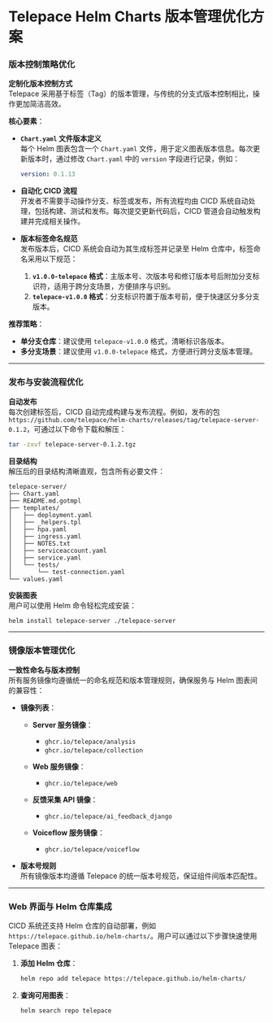 # Telepace Helm Charts 版本管理优化方案

### 版本控制策略优化

**定制化版本控制方式**  
Telepace 采用基于标签（Tag）的版本管理，与传统的分支式版本控制相比，操作更加简洁高效。

**核心要素**：
- **`Chart.yaml` 文件版本定义**  
  每个 Helm 图表包含一个 `Chart.yaml` 文件，用于定义图表版本信息。每次更新版本时，通过修改 `Chart.yaml` 中的 `version` 字段进行记录，例如：  
  ```yaml
  version: 0.1.13
  ```

- **自动化 CICD 流程**  
  开发者不需要手动操作分支、标签或发布，所有流程均由 CICD 系统自动处理，包括构建、测试和发布。每次提交更新代码后，CICD 管道会自动触发构建并完成相关操作。

- **版本标签命名规范**  
  发布版本后，CICD 系统会自动为其生成标签并记录至 Helm 仓库中，标签命名采用以下规范：
  1. **`v1.0.0-telepace` 格式**：主版本号、次版本号和修订版本号后附加分支标识符，适用于跨分支场景，方便排序与识别。
  2. **`telepace-v1.0.0` 格式**：分支标识符置于版本号前，便于快速区分多分支版本。

**推荐策略**：
- **单分支仓库**：建议使用 `telepace-v1.0.0` 格式，清晰标识各版本。
- **多分支场景**：建议使用 `v1.0.0-telepace` 格式，方便进行跨分支版本管理。

---

### 发布与安装流程优化

**自动发布**  
每次创建标签后，CICD 自动完成构建与发布流程。例如，发布的包 `https://github.com/telepace/helm-charts/releases/tag/telepace-server-0.1.2`，可通过以下命令下载和解压：  
```bash
tar -zxvf telepace-server-0.1.2.tgz
```

**目录结构**  
解压后的目录结构清晰直观，包含所有必要文件：  
```
telepace-server/
├── Chart.yaml
├── README.md.gotmpl
├── templates/
│   ├── deployment.yaml
│   ├── _helpers.tpl
│   ├── hpa.yaml
│   ├── ingress.yaml
│   ├── NOTES.txt
│   ├── serviceaccount.yaml
│   ├── service.yaml
│   └── tests/
│       └── test-connection.yaml
└── values.yaml
```

**安装图表**  
用户可以使用 Helm 命令轻松完成安装：  
```bash
helm install telepace-server ./telepace-server
```

---

### 镜像版本管理优化

**一致性命名与版本控制**  
所有服务镜像均遵循统一的命名规范和版本管理规则，确保服务与 Helm 图表间的兼容性：

- **镜像列表**：
  - **Server 服务镜像**：  
    - `ghcr.io/telepace/analysis`  
    - `ghcr.io/telepace/collection`  

  - **Web 服务镜像**：  
    - `ghcr.io/telepace/web`  

  - **反馈采集 API 镜像**：  
    - `ghcr.io/telepace/ai_feedback_django`  

  - **Voiceflow 服务镜像**：  
    - `ghcr.io/telepace/voiceflow`  

- **版本号规则**  
  所有镜像版本均遵循 Telepace 的统一版本号规范，保证组件间版本匹配性。

---

### Web 界面与 Helm 仓库集成

CICD 系统还支持 Helm 仓库的自动部署，例如 `https://telepace.github.io/helm-charts/`。用户可以通过以下步骤快速使用 Telepace 图表：  

1. **添加 Helm 仓库**：
   ```bash
   helm repo add telepace https://telepace.github.io/helm-charts/
   ```

2. **查询可用图表**：
   ```bash
   helm search repo telepace
   ```